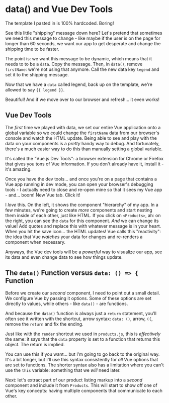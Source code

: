 # data() and Vue Dev Tools

The template I pasted in is 100% hardcoded. Boring!

See this little "shipping" message down here? Let's pretend that sometimes we need
this message to change - like maybe if the user is on the page for longer than 60
seconds, we want our app to get desperate and change the shipping time to be faster.

The point is: we want this message to be dynamic, which means that it needs to
to be a `data`. Copy the message. Then, in `data()`, remove `firstName`: we're
not using that anymore. Call the new data key `legend` and set it to the shipping
message.

Now that we have a `data` called legend, back up on the template, we're allowed
to say `{{ legend }}`.

Beautiful! And if we move over to our browser and refresh... it even works!

## Vue Dev Tools

The *first* time we played with data, we set our entire Vue application onto a
global variable so we could change the `firstName` data from our browser's console
and watch the HTML update. Being able to see and play with the data on your
components is a *pretty* handy way to debug. And fortunately, there's a much easier
way to do this than manually setting a global variable.

It's called the "Vue.js Dev Tools": a browser extension for Chrome or Firefox that
gives you tons of Vue information. If you don't already have it, install it - it's
amazing.

Once you have the dev tools... and once you're on a page that contains a Vue app
running in dev mode, you can open your browser's debugging tools - I actually need
to close and re-open mine so that it sees my Vue app - and... boom! New Vue tab.
Click it!

I *love* this. On the left, it shows the component "hierarchy" of my app. In a few
minutes, we're going to create *more* components and start nesting them inside of each
other, just like HTML. If you click on `<Products>`, ah: on the right, you can see
the `data` for this component. *And* we can change its value! Add quotes and replace
this with whatever message is in your heart. When you hit the save icon... the
HTML updates! Vue calls this "reactivity": the idea that Vue *watches* your data
for changes and re-renders a component when necessary.

Anyways, the Vue dev tools will be a *powerful* way to visualize our app, see its
data and even change data to see how things update.

## The `data()` Function versus `data: () => {` Function

Before we create our *second* component, I need to point out a small detail. We
configure Vue by passing it options. Some of these options are set directly to
values, while others - like `data()` - are functions.

And because the `data()` function is always just a `return` statement, you'll
often see it written with the shortcut, arrow syntax: `data: ()`, arrow, `({`,
remove the `return` and fix the ending.

Just like with the `render` shortcut we used in `products.js`, this is *effectively*
the same: it says that the `data` property is set to a function that returns this
object. The return is implied.

You can use this if you want... but I'm going to go back to the original way. It's
a bit longer, but I'll use this syntax consistently for *all* Vue options that are
set to functions. The shorter syntax also has a limitation where you can't use
the `this` variable: something that we *will* need later.

Next: let's extract part of our product listing markup into a *second* component
and include it from `Products`. This will start to show off one of Vue's key
concepts: having multiple components that communicate to each other.
